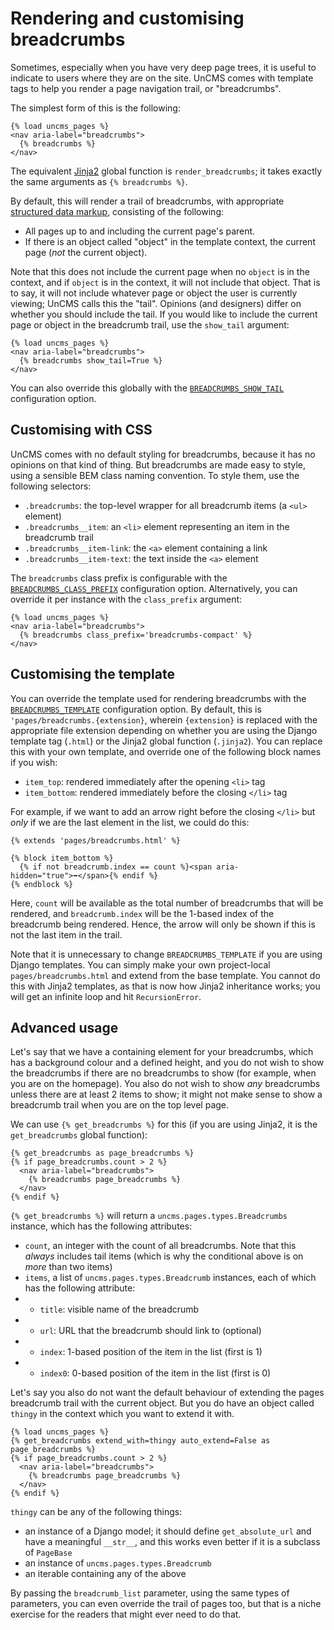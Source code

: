# Rendering and customising breadcrumbs

Sometimes, especially when you have very deep page trees, it is useful to indicate to users where they are on the site.
UnCMS comes with template tags to help you render a page navigation trail,
or "breadcrumbs".

The simplest form of this is the following:

```
{% load uncms_pages %}
<nav aria-label="breadcrumbs">
  {% breadcrumbs %}
</nav>
```

The equivalent [Jinja2](using-jinja2.md) global function is `render_breadcrumbs`;
it takes exactly the same arguments as `{% breadcrumbs %}`.

By default, this will render a trail of breadcrumbs,
with appropriate [structured data markup](https://developers.google.com/search/docs/appearance/structured-data/breadcrumb#microdata),
consisting of the following:

* All pages up to and including the current page's parent.
* If there is an object called "object" in the template context, the current page (_not_ the current object).

Note that this does not include the current page when no `object` is in the context,
and if `object` is in the context, it will not include that object.
That is to say, it will not include whatever page or object the user is currently viewing;
UnCMS calls this the "tail".
Opinions (and designers) differ on whether you should include the tail.
If you would like to include the current page or object in the breadcrumb trail,
use the `show_tail` argument:

```
{% load uncms_pages %}
<nav aria-label="breadcrumbs">
  {% breadcrumbs show_tail=True %}
</nav>
```

You can also override this globally with the [`BREADCRUMBS_SHOW_TAIL`](configuration.md?id=breadcrumbs_show_tail) configuration option.

## Customising with CSS

UnCMS comes with no default styling for breadcrumbs,
because it has no opinions on that kind of thing.
But breadcrumbs are made easy to style, using a sensible BEM class naming convention.
To style them, use the following selectors:

* `.breadcrumbs`: the top-level wrapper for all breadcrumb items (a `<ul>` element)
* `.breadcrumbs__item`: an `<li>` element representing an item in the breadcrumb trail
* `.breadcrumbs__item-link`: the `<a>` element containing a link
* `.breadcrumbs__item-text`: the text inside the `<a>` element

The `breadcrumbs` class prefix is configurable with the [`BREADCRUMBS_CLASS_PREFIX`](configuration.md?id=breadcrumbs_class_prefix) configuration option.
Alternatively, you can override it per instance with the `class_prefix` argument:

```
{% load uncms_pages %}
<nav aria-label="breadcrumbs">
  {% breadcrumbs class_prefix='breadcrumbs-compact' %}
</nav>
```

## Customising the template

You can override the template used for rendering breadcrumbs with the [`BREADCRUMBS_TEMPLATE`](configuration.md?id=breadcrumbs_template) configuration option.
By default, this is `'pages/breadcrumbs.{extension}`, wherein `{extension}` is replaced with the appropriate file extension depending on whether you are using the Django template tag (`.html`) or the Jinja2 global function (`.jinja2`).
You can replace this with your own template, and override one of the following block names if you wish:

* `item_top`: rendered immediately after the opening `<li>` tag
* `item_bottom`: rendered immediately before the closing `</li>` tag

For example, if we want to add an arrow right before the closing `</li>` but _only_ if we are the last element in the list, we could do this:

```
{% extends 'pages/breadcrumbs.html' %}

{% block item_bottom %}
  {% if not breadcrumb.index == count %}<span aria-hidden="true">➡️</span>{% endif %}
{% endblock %}
```

Here, `count` will be available as the total number of breadcrumbs that will be rendered,
and `breadcrumb.index` will be the 1-based index of the breadcrumb being rendered.
Hence, the arrow will only be shown if this is not the last item in the trail.

Note that it is unnecessary to change `BREADCRUMBS_TEMPLATE` if you are using Django templates.
You can simply make your own project-local `pages/breadcrumbs.html` and extend from the base template.
You cannot do this with Jinja2 templates, as that is now how Jinja2 inheritance works;
you will get an infinite loop and hit `RecursionError`.

## Advanced usage

Let's say that we have a containing element for your breadcrumbs,
which has a background colour and a defined height,
and you do not wish to show the breadcrumbs if there are no breadcrumbs to show
(for example, when you are on the homepage).
You also do not wish to show _any_ breadcrumbs unless there are at least 2 items to show;
it might not make sense to show a breadcrumb trail when you are on the top level page.

We can use `{% get_breadcrumbs %}` for this (if you are using Jinja2, it is the `get_breadcrumbs` global function):

```
{% get_breadcrumbs as page_breadcrumbs %}
{% if page_breadcrumbs.count > 2 %}
  <nav aria-label="breadcrumbs">
    {% breadcrumbs page_breadcrumbs %}
  </nav>
{% endif %}
```

`{% get_breadcrumbs %}` will return a `uncms.pages.types.Breadcrumbs` instance,
which has the following attributes:

* `count`, an integer with the count of all breadcrumbs. Note that this _always_ includes tail items (which is why the conditional above is on _more_ than two items)
* `items`, a list of `uncms.pages.types.Breadcrumb` instances, each of which has the following attribute:
* * `title`: visible name of the breadcrumb
* * `url`: URL that the breadcrumb should link to (optional)
* * `index`: 1-based position of the item in the list (first is 1)
* * `index0`: 0-based position of the item in the list (first is 0)

Let's say you also do not want the default behaviour of extending the pages breadcrumb trail with the current object.
But you do have an object called `thingy` in the context which you want to extend it with.

```
{% load uncms_pages %}
{% get_breadcrumbs extend_with=thingy auto_extend=False as page_breadcrumbs %}
{% if page_breadcrumbs.count > 2 %}
  <nav aria-label="breadcrumbs">
    {% breadcrumbs page_breadcrumbs %}
  </nav>
{% endif %}
```

`thingy` can be any of the following things:

* an instance of a Django model; it should define `get_absolute_url` and have a meaningful `__str__`, and this works even better if it is a subclass of `PageBase`
* an instance of `uncms.pages.types.Breadcrumb`
* an iterable containing any of the above

By passing the `breadcrumb_list` parameter, using the same types of parameters, you can even override the trail of pages too,
but that is a niche exercise for the readers that might ever need to do that.
